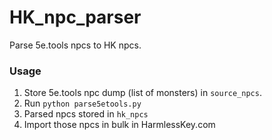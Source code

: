 # HK_npc_parser
Parse 5e.tools npcs to HK npcs.


### Usage

1. Store 5e.tools npc dump (list of monsters) in `source_npcs`.   
2. Run `python parse5etools.py`   
3. Parsed npcs stored in `hk_npcs`
4. Import those npcs in bulk in HarmlessKey.com